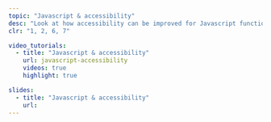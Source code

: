 ```yaml
---
topic: "Javascript & accessibility"
desc: "Look at how accessibility can be improved for Javascript functionality using ARIA."
clr: "1, 2, 6, 7"

video_tutorials:
  - title: "Javascript & accessibility"
    url: javascript-accessibility
    videos: true
    highlight: true

slides:
  - title: "Javascript & accessibility"
    url:
---
```

